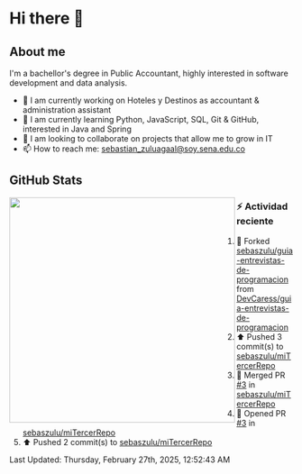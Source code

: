 # Hi there 👋

## About me

I'm a bachellor's degree in Public Accountant, highly interested in software development and data analysis.

- 💼 I am currently working on Hoteles y Destinos as accountant & administration assistant
- 🌱 I am currently learning Python, JavaScript, SQL, Git & GitHub, interested in Java and Spring
- 👯 I am looking to collaborate on projects that allow me to grow in IT
- 📫 How to reach me: <sebastian_zuluagaal@soy.sena.edu.co>

## GitHub Stats

<img align="left" width="400" src="https://github-readme-stats.vercel.app/api?username=SebasZulu&show_icons=true&theme=radical" />


### :zap: Actividad reciente
<!--RECENT_ACTIVITY:start-->
1. 🔱 Forked [sebaszulu/guia-entrevistas-de-programacion](https://github.com/sebaszulu/guia-entrevistas-de-programacion) from [DevCaress/guia-entrevistas-de-programacion](https://github.com/DevCaress/guia-entrevistas-de-programacion)<br>
2. ⬆️ Pushed 3 commit(s) to [sebaszulu/miTercerRepo](https://github.com/sebaszulu/miTercerRepo)<br>
3. 🎉 Merged PR [#3](https://github.com/sebaszulu/miTercerRepo/pull/3) in [sebaszulu/miTercerRepo](https://github.com/sebaszulu/miTercerRepo)<br>
4. 💪 Opened PR [#3](https://github.com/sebaszulu/miTercerRepo/pull/3) in [sebaszulu/miTercerRepo](https://github.com/sebaszulu/miTercerRepo)<br>
5. ⬆️ Pushed 2 commit(s) to [sebaszulu/miTercerRepo](https://github.com/sebaszulu/miTercerRepo)<br>
<!--RECENT_ACTIVITY:end-->
<!--RECENT_ACTIVITY:last_update-->
Last Updated: Thursday, February 27th, 2025, 12:52:43 AM
<!--RECENT_ACTIVITY:last_update_end-->
